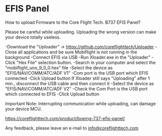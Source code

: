 # EFIS Panel

How to upload Firmware to the Core Flight Tech. B737 EFIS Panel?

Please be careful while uploading. Uploading the wrong version can make your device totally useless.

  -Download the "Uploader" -> https://github.com/coreflighttech/Uploader
	-Close all applications and be sure Mobiflight is not running in the background
	-Connect EFIS via USB
	-Run Xloader.exe in the "Uploader"
	-Click "Hex File" selection button.
	-Search in your computer and select the "mobiflight_uno_9_0_0.hex" file
	-Select the device as "EFIS/NAV/COMM/ATC/ADF V1"
	-Com port is the USB port which EFIS connected
	-Click Upload button
		If Xloader still says "Uploading" after 1 min., disconnect the USB cable and then connect it
			-Select the device as "EFIS/NAV/COMM/ATC/ADF V2"
			-Check the Com Port is the USB port which connected to EFIS
			-Click Upload button
	
	
Important Note: Interrupting communication while uploading, can damage your device MCU.

https://coreflighttech.com/product/boeing-737-efis-panel/

Any feedback, please leave an e-mail to info@coreflighttech.com
